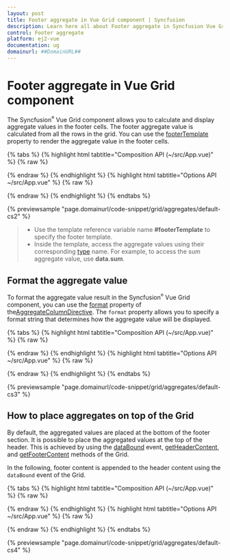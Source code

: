```yaml
---
layout: post
title: Footer aggregate in Vue Grid component | Syncfusion
description: Learn here all about Footer aggregate in Syncfusion Vue Grid component of Syncfusion Essential JS 2 and more.
control: Footer aggregate 
platform: ej2-vue
documentation: ug
domainurl: ##DomainURL##
---
```


# Footer aggregate in Vue Grid component

The Syncfusion<sup style="font-size:70%">&reg;</sup> Vue Grid component allows you to calculate and display aggregate values in the footer cells. The footer aggregate value is calculated from all the rows in the grid. You can use the [footerTemplate](https://ej2.syncfusion.com/vue/documentation/api/grid/aggregateColumnDirective/#footertemplate) property to render the aggregate value in the footer cells.

{% tabs %}
{% highlight html tabtitle="Composition API (~/src/App.vue)" %}
{% raw %}
<template>
    <div id="app">
        <ejs-grid :dataSource='data' height='210px'>
            <e-columns>
                <e-column field='OrderID' headerText='Order ID' textAlign='right' width=120></e-column>
                <e-column field='CustomerID' headerText='Customer ID' width=150></e-column>
                <e-column field='Freight' width=150></e-column>
                <e-column field='ShipName' headerText='Ship Name' width=150></e-column>
            </e-columns>
            <e-aggregates>
                <e-aggregate>
                    <e-columns>
                        <e-column type="Sum" field="Freight" :footerTemplate='footerSum'></e-column>
                    </e-columns>
                </e-aggregate>
                <e-aggregate>
                    <e-columns>
                        <e-column type="Max" field="Freight" :footerTemplate='footerMax'></e-column>
                    </e-columns>
                </e-aggregate>
          </e-aggregates>
        </ejs-grid>
    </div>
</template>
<script setup>
import { provide, createApp } from "vue";
import { GridComponent as EjsGrid, ColumnsDirective as EColumns, ColumnDirective as EColumn, AggregateDirective as EAggregate, AggregatesDirective as EAggregates, Aggregate } from "@syncfusion/ej2-vue-grids";
import { data } from './datasource.js';
const app = createApp();
      const footerSum: function () {
        return  { template : app.component('sumTemplate', {
            template: `<span>Sum: {{data.Sum}}</span>`,
            data () {return { data: {}};}
            })
          }
      }
      const footerMax: function () {
        return  { template : app.component('maxTemplate', {
            template: `<span>Max: {{data.Max}}</span>`,
            data () {return { data: {}};}
            })
          }
      }
  provide('grid',  [Aggregate]);
</script>
<style>
  @import "../node_modules/@syncfusion/ej2-base/styles/tailwind.css";
  @import "../node_modules/@syncfusion/ej2-buttons/styles/tailwind.css";
  @import "../node_modules/@syncfusion/ej2-calendars/styles/tailwind.css";
  @import "../node_modules/@syncfusion/ej2-dropdowns/styles/tailwind.css";
  @import "../node_modules/@syncfusion/ej2-inputs/styles/tailwind.css";
  @import "../node_modules/@syncfusion/ej2-navigations/styles/tailwind.css";
  @import "../node_modules/@syncfusion/ej2-popups/styles/tailwind.css";
  @import "../node_modules/@syncfusion/ej2-splitbuttons/styles/tailwind.css";
  @import "../node_modules/@syncfusion/ej2-vue-grids/styles/tailwind.css";
  @import "../node_modules/@syncfusion/ej2-vue-buttons/styles/tailwind.css";
</style>
{% endraw %}
{% endhighlight %}
{% highlight html tabtitle="Options API ~/src/App.vue" %}
{% raw %}
<template>
    <div id="app">
        <ejs-grid :dataSource='data' height='210px'>
            <e-columns>
                <e-column field='OrderID' headerText='Order ID' textAlign='right' width=120></e-column>
                <e-column field='CustomerID' headerText='Customer ID' width=150></e-column>
                <e-column field='Freight' width=150></e-column>
                <e-column field='ShipName' headerText='Ship Name' width=150></e-column>
            </e-columns>
            <e-aggregates>
                <e-aggregate>
                    <e-columns>
                        <e-column type="Sum" field="Freight" :footerTemplate='footerSum'></e-column>
                    </e-columns>
                </e-aggregate>
                <e-aggregate>
                    <e-columns>
                        <e-column type="Max" field="Freight" :footerTemplate='footerMax'></e-column>
                    </e-columns>
                </e-aggregate>
          </e-aggregates>
        </ejs-grid>
    </div>
</template>
<script>
import { GridComponent, ColumnDirective, ColumnsDirective, AggregateDirective, AggregatesDirective, Aggregate } from "@syncfusion/ej2-vue-grids";
import { data } from './datasource.js';
import { createApp } from "vue";
const app = createApp();
export default {
name: "App",
components: {
"ejs-grid":GridComponent,
"e-columns":ColumnsDirective,
"e-column":ColumnDirective,
"e-aggregates":AggregatesDirective,
"e-aggregate":AggregateDirective
},
  data() {
    return {
      data: data,
      footerSum: function () {
        return  { template : app.component('sumTemplate', {
            template: `<span>Sum: {{data.Sum}}</span>`,
            data () {return { data: {}};}
            })
          }
      },
      footerMax: function () {
        return  { template : app.component('maxTemplate', {
            template: `<span>Max: {{data.Max}}</span>`,
            data () {return { data: {}};}
            })
          }
      }
    };
  },
  provide: {
      grid: [Aggregate]
  }
}
</script>
<style>
  @import "../node_modules/@syncfusion/ej2-base/styles/tailwind.css";
  @import "../node_modules/@syncfusion/ej2-buttons/styles/tailwind.css";
  @import "../node_modules/@syncfusion/ej2-calendars/styles/tailwind.css";
  @import "../node_modules/@syncfusion/ej2-dropdowns/styles/tailwind.css";
  @import "../node_modules/@syncfusion/ej2-inputs/styles/tailwind.css";
  @import "../node_modules/@syncfusion/ej2-navigations/styles/tailwind.css";
  @import "../node_modules/@syncfusion/ej2-popups/styles/tailwind.css";
  @import "../node_modules/@syncfusion/ej2-splitbuttons/styles/tailwind.css";
  @import "../node_modules/@syncfusion/ej2-vue-grids/styles/tailwind.css";
  @import "../node_modules/@syncfusion/ej2-vue-buttons/styles/tailwind.css";
</style>
{% endraw %}
{% endhighlight %}
{% endtabs %}
        
{% previewsample "page.domainurl/code-snippet/grid/aggregates/default-cs2" %}

> * Use the template reference variable name **#footerTemplate** to specify the footer template.
> * Inside the template, access the aggregate values using their corresponding [type](https://ej2.syncfusion.com/vue/documentation/api/grid/aggregateColumnDirective/#type) name. For example, to access the sum aggregate value, use **data.sum**.

## Format the aggregate value

To format the aggregate value result in the Syncfusion<sup style="font-size:70%">&reg;</sup> Vue Grid component, you can use the [format](https://ej2.syncfusion.com/vue/documentation/api/grid/aggregateColumnDirective/#format) property of the[AggregateColumnDirective](https://ej2.syncfusion.com/vue/documentation/api/grid/aggregateColumnDirective/). The `format` property allows you to specify a format string that determines how the aggregate value will be displayed.

{% tabs %}
{% highlight html tabtitle="Composition API (~/src/App.vue)" %}
{% raw %}
<template>
    <div id="app">
        <ejs-grid :dataSource='data' height='210px'>
            <e-columns>
                <e-column field='OrderID' headerText='Order ID' textAlign='right' width=120></e-column>
                <e-column field='CustomerID' headerText='Customer ID' width=150></e-column>
                <e-column field='Freight' width=150></e-column>
                <e-column field='ShipName' headerText='Ship Name' width=150></e-column>
            </e-columns>
            <e-aggregates>
                <e-aggregate>
                    <e-columns>
                        <e-column type="Sum" field="Freight" format="N0" :footerTemplate='footerSum'></e-column>
                    </e-columns>
                </e-aggregate>
                <e-aggregate>
                    <e-columns>
                        <e-column type="Max" field="Freight" format="N0" :footerTemplate='footerMax'></e-column>
                    </e-columns>
                </e-aggregate>
          </e-aggregates>
        </ejs-grid>
    </div>
</template>
<script setup>
import { provide, createApp } from "vue";
import { GridComponent as EjsGrid, ColumnsDirective as EColumns, ColumnDirective as EColumn, AggregateDirective as EAggregate, AggregatesDirective as EAggregates, Aggregate } from "@syncfusion/ej2-vue-grids";
import { data } from './datasource.js';
const app = createApp();
      const footerSum = function () {
        return  { template : app.component('sumTemplate', {
            template: `<span>Sum: {{data.Sum}}</span>`,
            data () {return { data: {}};}
            })
          }
      },
      const footerMax = function () {
        return  { template : app.component('maxTemplate', {
            template: `<span>Max: {{data.Max}}</span>`,
            data () {return { data: {}};}
            })
          }
      }
  provide('grid',  [Aggregate]);
</script>
<style>
  @import "../node_modules/@syncfusion/ej2-base/styles/tailwind.css";
  @import "../node_modules/@syncfusion/ej2-buttons/styles/tailwind.css";
  @import "../node_modules/@syncfusion/ej2-calendars/styles/tailwind.css";
  @import "../node_modules/@syncfusion/ej2-dropdowns/styles/tailwind.css";
  @import "../node_modules/@syncfusion/ej2-inputs/styles/tailwind.css";
  @import "../node_modules/@syncfusion/ej2-navigations/styles/tailwind.css";
  @import "../node_modules/@syncfusion/ej2-popups/styles/tailwind.css";
  @import "../node_modules/@syncfusion/ej2-splitbuttons/styles/tailwind.css";
  @import "../node_modules/@syncfusion/ej2-vue-grids/styles/tailwind.css";
  @import "../node_modules/@syncfusion/ej2-vue-buttons/styles/tailwind.css";
</style>
{% endraw %}
{% endhighlight %}
{% highlight html tabtitle="Options API ~/src/App.vue" %}
{% raw %}
<template>
    <div id="app">
        <ejs-grid :dataSource='data' height='210px'>
            <e-columns>
                <e-column field='OrderID' headerText='Order ID' textAlign='right' width=120></e-column>
                <e-column field='CustomerID' headerText='Customer ID' width=150></e-column>
                <e-column field='Freight' width=150></e-column>
                <e-column field='ShipName' headerText='Ship Name' width=150></e-column>
            </e-columns>
            <e-aggregates>
                <e-aggregate>
                    <e-columns>
                        <e-column type="Sum" field="Freight" format="N0" :footerTemplate='footerSum'></e-column>
                    </e-columns>
                </e-aggregate>
                <e-aggregate>
                    <e-columns>
                        <e-column type="Max" field="Freight" format="N0" :footerTemplate='footerMax'></e-column>
                    </e-columns>
                </e-aggregate>
          </e-aggregates>
        </ejs-grid>
    </div>
</template>
<script>
import { GridComponent, ColumnDirective, ColumnsDirective, AggregateDirective, AggregatesDirective, Aggregate } from "@syncfusion/ej2-vue-grids";
import { data } from './datasource.js';
import { createApp } from "vue";
const app = createApp();
export default {
name: "App",
components: {
"ejs-grid":GridComponent,
"e-columns":ColumnsDirective,
"e-column":ColumnDirective,
"e-aggregates":AggregatesDirective,
"e-aggregate":AggregateDirective
},
  data() {
    return {
      data: data,
      footerSum: function () {
        return  { template : app.component('sumTemplate', {
            template: `<span>Sum: {{data.Sum}}</span>`,
            data () {return { data: {}};}
            })
          }
      },
      footerMax: function () {
        return  { template : app.component('maxTemplate', {
            template: `<span>Max: {{data.Max}}</span>`,
            data () {return { data: {}};}
            })
          }
      }
    };
  },
  provide: {
      grid: [Aggregate]
  }
}
</script>
<style>
  @import "../node_modules/@syncfusion/ej2-base/styles/tailwind.css";
  @import "../node_modules/@syncfusion/ej2-buttons/styles/tailwind.css";
  @import "../node_modules/@syncfusion/ej2-calendars/styles/tailwind.css";
  @import "../node_modules/@syncfusion/ej2-dropdowns/styles/tailwind.css";
  @import "../node_modules/@syncfusion/ej2-inputs/styles/tailwind.css";
  @import "../node_modules/@syncfusion/ej2-navigations/styles/tailwind.css";
  @import "../node_modules/@syncfusion/ej2-popups/styles/tailwind.css";
  @import "../node_modules/@syncfusion/ej2-splitbuttons/styles/tailwind.css";
  @import "../node_modules/@syncfusion/ej2-vue-grids/styles/tailwind.css";
  @import "../node_modules/@syncfusion/ej2-vue-buttons/styles/tailwind.css";
</style>
{% endraw %}
{% endhighlight %}
{% endtabs %}
        
{% previewsample "page.domainurl/code-snippet/grid/aggregates/default-cs3" %}

## How to place aggregates on top of the Grid

By default, the aggregated values are placed at the bottom of the footer section. It is possible to place the aggregated values at the top of the header. This is achieved by using the [dataBound](https://ej2.syncfusion.com/vue/documentation/api/grid/#databound) event, [getHeaderContent](https://ej2.syncfusion.com/vue/documentation/api/grid/#getheadercontent), and [getFooterContent](https://ej2.syncfusion.com/vue/documentation/api/grid/#getfootercontent) methods of the Grid.

In the following, footer content is appended to the header content using the `dataBound` event of the Grid.

{% tabs %}
{% highlight html tabtitle="Composition API (~/src/App.vue)" %}
{% raw %}
<template>
    <div id="app">
        <ejs-grid ref='grid' :dataSource='data' height='210px' :dataBound='dataBound'>
            <e-columns>
                <e-column field='OrderID' headerText='Order ID' textAlign='right' width=120></e-column>
                <e-column field='CustomerID' headerText='Customer ID' width=150></e-column>
                <e-column field='Freight' headerText='Freight' format='C2' width=150></e-column>
                <e-column field='ShipName' headerText='Ship Name' width=150></e-column>
            </e-columns>
            <e-aggregates>
                <e-aggregate>
                    <e-columns>
                        <e-column type='Sum' field='Freight' format='C2' :footerTemplate='footerSum'></e-column>
                    </e-columns>
                </e-aggregate>
                <e-aggregate>
                    <e-columns>
                        <e-column type='Max' field='Freight' format='C2' :footerTemplate='footerMax'></e-column>
                    </e-columns>
                </e-aggregate>
          </e-aggregates>
        </ejs-grid>
    </div>
</template>
<script setup>
import { provide, ref, createApp } from "vue";
import { GridComponent as EjsGrid, ColumnsDirective as EColumns, ColumnDirective as EColumn, AggregateDirective as EAggregate, AggregatesDirective as EAggregates, Aggregate } from "@syncfusion/ej2-vue-grids";
import { data } from './datasource.js';
const app = createApp();
const grid = ref(null);
      const footerSum = function () {
        return  { template : app.component('sumTemplate', {
            template: `<span>Sum: {{data.Sum}}</span>`,
            data () {return { data: {}};}
            })
          }
      }
      const footerMax = function () {
        return  { template : app.component('maxTemplate', {
            template: `<span>Max: {{data.Max}}</span>`,
            data () {return { data: {}};}
            })
          }
      }
      const dataBound: function (args) {
          grid.value.ej2Instances.getHeaderContent().append(grid.value.ej2Instances.getFooterContent());
      }
  provide('grid',  [Aggregate]);
</script>
<style>
  @import "../node_modules/@syncfusion/ej2-base/styles/tailwind.css";
  @import "../node_modules/@syncfusion/ej2-buttons/styles/tailwind.css";
  @import "../node_modules/@syncfusion/ej2-calendars/styles/tailwind.css";
  @import "../node_modules/@syncfusion/ej2-dropdowns/styles/tailwind.css";
  @import "../node_modules/@syncfusion/ej2-inputs/styles/tailwind.css";
  @import "../node_modules/@syncfusion/ej2-navigations/styles/tailwind.css";
  @import "../node_modules/@syncfusion/ej2-popups/styles/tailwind.css";
  @import "../node_modules/@syncfusion/ej2-splitbuttons/styles/tailwind.css";
  @import "../node_modules/@syncfusion/ej2-vue-grids/styles/tailwind.css";
  @import "../node_modules/@syncfusion/ej2-vue-buttons/styles/tailwind.css";
</style>
{% endraw %}
{% endhighlight %}
{% highlight html tabtitle="Options API ~/src/App.vue" %}
{% raw %}
<template>
    <div id="app">
        <ejs-grid ref='grid' :dataSource='data' height='210px' :dataBound='dataBound'>
            <e-columns>
                <e-column field='OrderID' headerText='Order ID' textAlign='right' width=120></e-column>
                <e-column field='CustomerID' headerText='Customer ID' width=150></e-column>
                <e-column field='Freight' headerText='Freight' format='C2' width=150></e-column>
                <e-column field='ShipName' headerText='Ship Name' width=150></e-column>
            </e-columns>
            <e-aggregates>
                <e-aggregate>
                    <e-columns>
                        <e-column type='Sum' field='Freight' format='C2' :footerTemplate='footerSum'></e-column>
                    </e-columns>
                </e-aggregate>
                <e-aggregate>
                    <e-columns>
                        <e-column type='Max' field='Freight' format='C2' :footerTemplate='footerMax'></e-column>
                    </e-columns>
                </e-aggregate>
          </e-aggregates>
        </ejs-grid>
    </div>
</template>
<script>
import { ref, createApp } from "vue";
import { GridComponent, ColumnDirective, ColumnsDirective, AggregateDirective, AggregatesDirective, Aggregate } from "@syncfusion/ej2-vue-grids";
import { data } from './datasource.js';
const app = createApp();
export default {
name: "App",
components: {
"ejs-grid":GridComponent,
"e-columns":ColumnsDirective,
"e-column":ColumnDirective,
"e-aggregates":AggregatesDirective,
"e-aggregate":AggregateDirective
},
  data() {
    return {
      data: data,
      footerSum: function () {
        return  { template : app.component('sumTemplate', {
            template: `<span>Sum: {{data.Sum}}</span>`,
            data () {return { data: {}};}
            })
          }
      },
      footerMax: function () {
        return  { template : app.component('maxTemplate', {
            template: `<span>Max: {{data.Max}}</span>`,
            data () {return { data: {}};}
            })
          }
      }
    };
  },
  methods: {
      dataBound: function (args) {
          this.$refs.grid.ej2Instances.getHeaderContent().append(this.$refs.grid.ej2Instances.getFooterContent());
      }
  },
  provide: {
      grid: [Aggregate]
  }
}
</script>
<style>
  @import "../node_modules/@syncfusion/ej2-base/styles/tailwind.css";
  @import "../node_modules/@syncfusion/ej2-buttons/styles/tailwind.css";
  @import "../node_modules/@syncfusion/ej2-calendars/styles/tailwind.css";
  @import "../node_modules/@syncfusion/ej2-dropdowns/styles/tailwind.css";
  @import "../node_modules/@syncfusion/ej2-inputs/styles/tailwind.css";
  @import "../node_modules/@syncfusion/ej2-navigations/styles/tailwind.css";
  @import "../node_modules/@syncfusion/ej2-popups/styles/tailwind.css";
  @import "../node_modules/@syncfusion/ej2-splitbuttons/styles/tailwind.css";
  @import "../node_modules/@syncfusion/ej2-vue-grids/styles/tailwind.css";
  @import "../node_modules/@syncfusion/ej2-vue-buttons/styles/tailwind.css";
</style>
{% endraw %}
{% endhighlight %}
{% endtabs %}
        
{% previewsample "page.domainurl/code-snippet/grid/aggregates/default-cs4" %}
